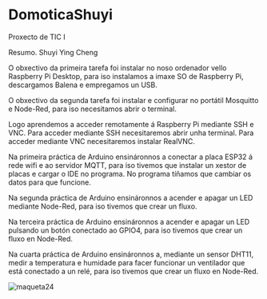 # DomoticaShuyi
Proxecto de TIC I

Resumo. Shuyi Ying Cheng

O obxectivo da primeira tarefa foi instalar no noso ordenador vello Raspberry Pi Desktop, para iso instalamos a imaxe SO de Raspberry Pi, descargamos Balena e empregamos un USB.

O obxectivo da segunda tarefa foi instalar e configurar no portátil Mosquitto e Node-Red, para iso necesitamos abrir o terminal.

Logo aprendemos a acceder remotamente á Raspberry Pi mediante SSH e VNC. Para acceder mediante SSH necesitaremos abrir unha terminal. Para acceder mediante VNC necesitaremos instalar RealVNC.

Na primeira práctica de Arduino ensináronnos a conectar a placa ESP32 á rede wifi e ao servidor MQTT, para iso tivemos que instalar un xestor de placas e cargar o IDE no programa. No programa tíñamos que cambiar os datos para que funcione.

Na segunda práctica de Arduino ensináronnos a acender e apagar un LED mediante Node-Red, para iso tivemos que crear un fluxo.

Na terceira práctica de Arduino ensináronnos a acender e apagar un LED pulsando un botón conectado ao GPIO4, para iso tivemos que crear un fluxo en Node-Red.

Na cuarta práctica de Arduino ensináronnos a, mediante un sensor DHT11, medir a temperatura e humidade para facer funcionar un ventilador que está conectado a un relé, para iso tivemos que crear un fluxo en Node-Red.


![maqueta24](https://github.com/ShuyiYing/DomoticaShuyi/assets/171036001/22cf1718-635e-4a1a-a083-7a80d77e032b)
